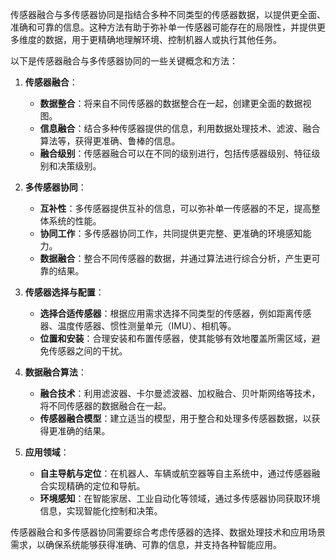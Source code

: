 传感器融合与多传感器协同是指结合多种不同类型的传感器数据，以提供更全面、准确和可靠的信息。这种方法有助于弥补单一传感器可能存在的局限性，并提供更多维度的数据，用于更精确地理解环境、控制机器人或执行其他任务。

以下是传感器融合与多传感器协同的一些关键概念和方法：

1. **传感器融合**：
   - **数据整合**：将来自不同传感器的数据整合在一起，创建更全面的数据视图。
   - **信息融合**：结合多种传感器提供的信息，利用数据处理技术、滤波、融合算法等，获得更准确、鲁棒的信息。
   - **融合级别**：传感器融合可以在不同的级别进行，包括传感器级别、特征级别和决策级别。

2. **多传感器协同**：
   - **互补性**：多传感器提供互补的信息，可以弥补单一传感器的不足，提高整体系统的性能。
   - **协同工作**：多传感器协同工作，共同提供更完整、更准确的环境感知能力。
   - **数据融合**：整合不同传感器的数据，并通过算法进行综合分析，产生更可靠的结果。

3. **传感器选择与配置**：
   - **选择合适传感器**：根据应用需求选择不同类型的传感器，例如距离传感器、温度传感器、惯性测量单元（IMU）、相机等。
   - **位置和安装**：合理安装和布置传感器，使其能够有效地覆盖所需区域，避免传感器之间的干扰。

4. **数据融合算法**：
   - **融合技术**：利用滤波器、卡尔曼滤波器、加权融合、贝叶斯网络等技术，将不同传感器的数据融合在一起。
   - **传感器融合模型**：建立适当的模型，用于整合和处理多传感器数据，以获得更准确的结果。

5. **应用领域**：
   - **自主导航与定位**：在机器人、车辆或航空器等自主系统中，通过传感器融合实现精确的定位和导航。
   - **环境感知**：在智能家居、工业自动化等领域，通过多传感器协同获取环境信息，实现智能化控制和决策。

传感器融合和多传感器协同需要综合考虑传感器的选择、数据处理技术和应用场景需求，以确保系统能够获得准确、可靠的信息，并支持各种智能应用。